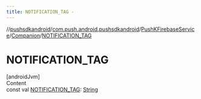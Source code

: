 ```yaml
---
title: NOTIFICATION_TAG -
---
```

//[pushsdkandroid](../../../index.md)/[com.push.android.pushsdkandroid](../../index.md)/[PushKFirebaseService](../index.md)/[Companion](index.md)/[NOTIFICATION_TAG](-n-o-t-i-f-i-c-a-t-i-o-n_-t-a-g.md)



# NOTIFICATION_TAG  
[androidJvm]  
Content  
const val [NOTIFICATION_TAG](-n-o-t-i-f-i-c-a-t-i-o-n_-t-a-g.md): [String](https://kotlinlang.org/api/latest/jvm/stdlib/kotlin/-string/index.html)  



